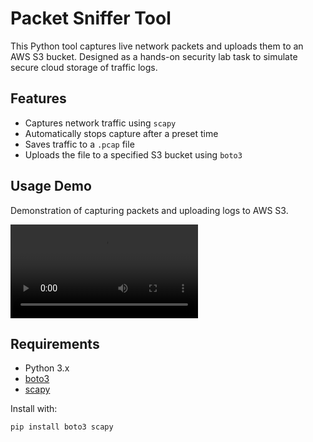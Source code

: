# Packet Sniffer Tool

This Python tool captures live network packets and uploads them to an AWS S3 bucket. Designed as a hands-on security lab task to simulate secure cloud storage of traffic logs.

## Features
- Captures network traffic using `scapy`
- Automatically stops capture after a preset time
- Saves traffic to a `.pcap` file
- Uploads the file to a specified S3 bucket using `boto3`

## Usage Demo
Demonstration of capturing packets and uploading logs to AWS S3.

![Here](script_executed_demo.mp4)

## Requirements
- Python 3.x
- [boto3](https://boto3.amazonaws.com/v1/documentation/api/latest/index.html)
- [scapy](https://scapy.readthedocs.io/en/latest/)


Install with:
```bash
pip install boto3 scapy